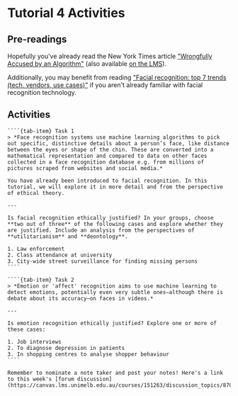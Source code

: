 # Tutorial 4 Activities


## Pre-readings
Hopefully you've already read the New York Times article ["Wrongfully Accused by an Algorithm"](https://www.nytimes.com/2020/06/24/technology/facial-recognition-arrest.html) (also available [on the LMS](https://canvas.lms.unimelb.edu.au/courses/151263/files/14104443)).

Additionally, you may benefit from reading ["Facial recognition: top 7 trends (tech, vendors, use cases)"](https://www.thalesgroup.com/en/markets/digital-identity-and-security/government/biometrics/facial-recognition) if you aren't already familiar with facial recognition technology.

## Activities

`````{tab-set}
````{tab-item} Task 1
> *Face recognition systems use machine learning algorithms to pick out specific, distinctive details about a person’s face, like distance between the eyes or shape of the chin. These are converted into a mathematical representation and compared to data on other faces collected in a face recognition database e.g. from millions of pictures scraped from websites and social media.*

You have already been introduced to facial recognition. In this tutorial, we will explore it in more detail and from the perspective of ethical theory.

---

Is facial recognition ethically justified? In your groups, choose **two out of three** of the following cases and explore whether they are justified. Include an analysis from the perspectives of **utilitarianism** and **deontology**.

1. Law enforcement
2. Class attendance at university
3. City-wide street surveillance for finding missing persons
````

````{tab-item} Task 2
> *Emotion or 'affect' recognition aims to use machine learning to detect emotions, potentially even very subtle ones—although there is debate about its accuracy—on faces in videos.*

---

Is emotion recognition ethically justified? Explore one or more of these cases:

1. Job interviews
2. To diagnose depression in patients
3. In shopping centres to analyse shopper behaviour
````
`````

```{note}
Remember to nominate a note taker and post your notes! Here's a link to this week's [forum discussion](https://canvas.lms.unimelb.edu.au/courses/151263/discussion_topics/870507).
```

